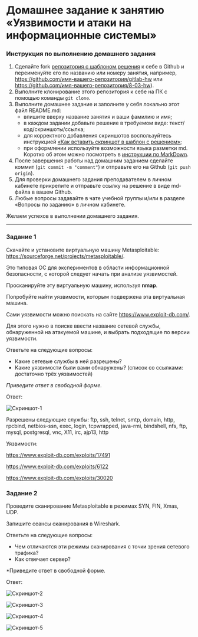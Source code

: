 # Домашнее задание к занятию «Уязвимости и атаки на информационные системы»

### Инструкция по выполнению домашнего задания

1. Сделайте fork [репозитория c шаблоном решения](https://github.com/netology-code/sys-pattern-homework) к себе в Github и переименуйте его по названию или номеру занятия, например, https://github.com/имя-вашего-репозитория/gitlab-hw или https://github.com/имя-вашего-репозитория/8-03-hw).
2. Выполните клонирование этого репозитория к себе на ПК с помощью команды `git clone`.
3. Выполните домашнее задание и заполните у себя локально этот файл README.md:
   - впишите вверху название занятия и ваши фамилию и имя;
   - в каждом задании добавьте решение в требуемом виде: текст/код/скриншоты/ссылка;
   - для корректного добавления скриншотов воспользуйтесь инструкцией [«Как вставить скриншот в шаблон с решением»](https://github.com/netology-code/sys-pattern-homework/blob/main/screen-instruction.md);
   - при оформлении используйте возможности языка разметки md. Коротко об этом можно посмотреть в [инструкции по MarkDown](https://github.com/netology-code/sys-pattern-homework/blob/main/md-instruction.md).
4. После завершения работы над домашним заданием сделайте коммит (`git commit -m "comment"`) и отправьте его на Github (`git push origin`).
5. Для проверки домашнего задания преподавателем в личном кабинете прикрепите и отправьте ссылку на решение в виде md-файла в вашем Github.
6. Любые вопросы задавайте в чате учебной группы и/или в разделе «Вопросы по заданию» в личном кабинете.

Желаем успехов в выполнении домашнего задания.

------

### Задание 1

Скачайте и установите виртуальную машину Metasploitable: https://sourceforge.net/projects/metasploitable/.

Это типовая ОС для экспериментов в области информационной безопасности, с которой следует начать при анализе уязвимостей.

Просканируйте эту виртуальную машину, используя **nmap**.

Попробуйте найти уязвимости, которым подвержена эта виртуальная машина.

Сами уязвимости можно поискать на сайте https://www.exploit-db.com/.

Для этого нужно в поиске ввести название сетевой службы, обнаруженной на атакуемой машине, и выбрать подходящие по версии уязвимости.

Ответьте на следующие вопросы:

- Какие сетевые службы в ней разрешены?
- Какие уязвимости были вами обнаружены? (список со ссылками: достаточно трёх уязвимостей)
  
*Приведите ответ в свободной форме.*  


Ответ:

![Скриншот-1](https://github.com/olegstrigunov/Sec/blob/main/screanshots/1.png)

Разрешены следующие службы: ftp, ssh, telnet, smtp, domain, http, rpcbind, netbios-ssn, exec, login, tcpwrapped, java-rmi, bindshell, nfs, ftp, mysql, postgresql, vnc, X11, irc, ajp13, http

Уязвимости:

https://www.exploit-db.com/exploits/17491

https://www.exploit-db.com/exploits/6122

https://www.exploit-db.com/exploits/30020
### Задание 2

Проведите сканирование Metasploitable в режимах SYN, FIN, Xmas, UDP.

Запишите сеансы сканирования в Wireshark.

Ответьте на следующие вопросы:

- Чем отличаются эти режимы сканирования с точки зрения сетевого трафика?
- Как отвечает сервер?

*Приведите ответ в свободной форме.

Ответ:

![Скриншот-2](https://github.com/olegstrigunov/Sec/blob/main/screanshots/2.png)

![Скриншот-3](https://github.com/olegstrigunov/Sec/blob/main/screanshots/3.png)

![Скриншот-4](https://github.com/olegstrigunov/Sec/blob/main/screanshots/4.png)

![Скриншот-5](https://github.com/olegstrigunov/Sec/blob/main/screanshots/5.png)
